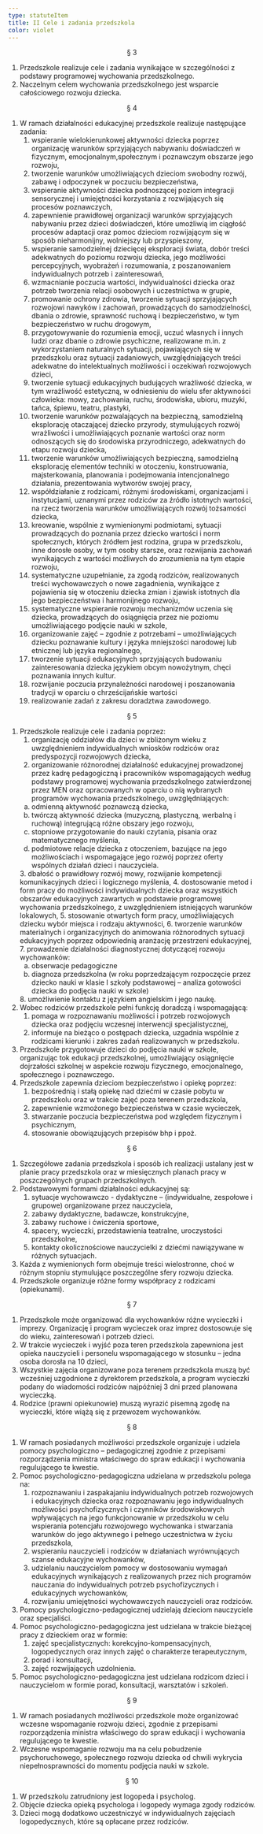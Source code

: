 ```yaml
---
type: statuteItem
title: II Cele i zadania przedszkola
color: violet
---
```


<span style="text-align: center; display: block;">§ 3</span>

1. Przedszkole realizuje cele i zadania wynikające w szczególności z podstawy programowej wychowania przedszkolnego.
2. Naczelnym celem wychowania przedszkolnego jest wsparcie całościowego rozwoju dziecka.

<span style="text-align: center; display: block;">§ 4</span>

1. W ramach działalności edukacyjnej przedszkole realizuje następujące zadania:
   1. wspieranie wielokierunkowej aktywności dziecka poprzez organizację warunków sprzyjających nabywaniu doświadczeń w fizycznym, emocjonalnym,społecznym i poznawczym obszarze jego rozwoju,
   2. tworzenie warunków umożliwiających dzieciom swobodny rozwój, zabawę i odpoczynek w poczuciu bezpieczeństwa,
   3. wspieranie aktywności dziecka podnoszącej poziom integracji sensorycznej i umiejętności korzystania z rozwijających się procesów poznawczych,
   4. zapewnienie prawidłowej organizacji warunków sprzyjających nabywaniu przez dzieci doświadczeń, które umożliwią im ciągłość procesów adaptacji oraz pomoc dzieciom rozwijającym się w sposób nieharmonijny, wolniejszy lub przyspieszony,
   5. wspieranie samodzielnej dziecięcej eksploracji świata, dobór treści adekwatnych do poziomu rozwoju dziecka, jego możliwości percepcyjnych, wyobrażeń i rozumowania, z poszanowaniem indywidualnych potrzeb i zainteresowań,
   6. wzmacnianie poczucia wartości, indywidualności dziecka oraz potrzeb tworzenia relacji osobowych i uczestnictwa w grupie,
   7. promowanie ochrony zdrowia, tworzenie sytuacji sprzyjających rozwojowi nawyków i zachowań, prowadzących do samodzielności, dbania o zdrowie, sprawność ruchową i bezpieczeństwo, w tym bezpieczeństwo w ruchu drogowym,
   8. przygotowywanie do rozumienia emocji, uczuć własnych i innych ludzi oraz dbanie o zdrowie psychiczne, realizowane m.in. z wykorzystaniem naturalnych sytuacji, pojawiających się w przedszkolu oraz sytuacji zadaniowych, uwzględniających treści adekwatne do intelektualnych możliwości i oczekiwań rozwojowych dzieci,
   9. tworzenie sytuacji edukacyjnych budujących wrażliwość dziecka, w tym wrażliwość estetyczną, w odniesieniu do wielu sfer aktywności człowieka: mowy, zachowania, ruchu, środowiska, ubioru, muzyki, tańca, śpiewu, teatru, plastyki,
   10. tworzenie warunków pozwalających na bezpieczną, samodzielną eksplorację otaczającej dziecko przyrody, stymulujących rozwój wrażliwości i umożliwiających poznanie wartości oraz norm odnoszących się do środowiska przyrodniczego, adekwatnych do etapu rozwoju dziecka,
   11. tworzenie warunków umożliwiających bezpieczną, samodzielną eksplorację elementów techniki w otoczeniu, konstruowania, majsterkowania, planowania i podejmowania intencjonalnego działania, prezentowania wytworów swojej pracy,
   12. współdziałanie z rodzicami, różnymi środowiskami, organizacjami i instytucjami, uznanymi przez rodziców za źródło istotnych wartości, na rzecz tworzenia warunków umożliwiających rozwój tożsamości dziecka,
   13. kreowanie, wspólnie z wymienionymi podmiotami, sytuacji prowadzących do poznania przez dziecko wartości i norm społecznych, których źródłem jest rodzina, grupa w przedszkolu, inne dorosłe osoby, w tym osoby starsze, oraz rozwijania zachowań wynikających z wartości możliwych do zrozumienia na tym etapie rozwoju,
   14. systematyczne uzupełnianie, za zgodą rodziców, realizowanych treści wychowawczych o nowe zagadnienia, wynikające z pojawienia się w otoczeniu dziecka zmian i zjawisk istotnych dla jego bezpieczeństwa i harmonijnego rozwoju,
   15. systematyczne wspieranie rozwoju mechanizmów uczenia się dziecka, prowadzących do osiągnięcia przez nie poziomu umożliwiającego podjęcie nauki w szkole,
   16. organizowanie zajęć – zgodnie z potrzebami – umożliwiających dziecku poznawanie kultury i języka mniejszości narodowej lub etnicznej lub języka regionalnego,
   17. tworzenie sytuacji edukacyjnych sprzyjających budowaniu zainteresowania dziecka językiem obcym nowożytnym, chęci poznawania innych kultur.
   18. rozwijanie poczucia przynależności narodowej i poszanowania tradycji w oparciu o chrześcijańskie wartości
   19. realizowanie zadań z zakresu doradztwa zawodowego.

<span style="text-align: center; display: block;">§ 5</span>

1. Przedszkole realizuje cele i zadania poprzez:
   1. organizację oddziałów dla dzieci w zbliżonym wieku z uwzględnieniem indywidualnych wniosków rodziców oraz predyspozycji rozwojowych dziecka,
   2. organizowanie różnorodnej działalność edukacyjnej prowadzonej przez kadrę pedagogiczną i pracowników wspomagających według podstawy programowej wychowania przedszkolnego zatwierdzonej przez MEN oraz opracowanych w oparciu o nią wybranych programów wychowania przedszkolnego, uwzględniających:
   <ol type="a">
   	<li>odmienną aktywność poznawczą dziecka,</li>
   	<li>twórczą aktywność dziecka (muzyczną, plastyczną, werbalną i ruchową) integrującą różne obszary jego rozwoju,</li>
   	<li>stopniowe przygotowanie do nauki czytania, pisania oraz matematycznego myślenia,</li>
   	<li>podmiotowe relacje dziecka z otoczeniem, bazujące na  jego możliwościach i wspomagające jego rozwój poprzez oferty wspólnych działań dzieci i nauczyciela.</li>
   </ol>
   3. dbałość o prawidłowy rozwój mowy, rozwijanie kompetencji komunikacyjnych dzieci i logicznego myślenia,
   4. dostosowanie metod i form pracy do możliwości indywidualnych dziecka oraz wszystkich obszarów edukacyjnych zawartych w podstawie programowej wychowania przedszkolnego, z uwzględnieniem istniejących warunków lokalowych,
   5. stosowanie otwartych form pracy, umożliwiających dziecku wybór miejsca i rodzaju aktywności,
   6. tworzenie warunków materialnych i organizacyjnych do animowania różnorodnych sytuacji edukacyjnych poprzez odpowiednią aranżację przestrzeni edukacyjnej,
   7. prowadzenie działalności diagnostycznej dotyczącej rozwoju wychowanków:
   <ol type="a">
   	<li>obserwacje pedagogiczne</li>
   	<li>diagnoza przedszkolna (w roku poprzedzającym rozpoczęcie przez dziecko nauki w klasie I szkoły podstawowej – analiza gotowości dziecka do podjęcia nauki w szkole)</li>
   </ol>
   8. umożliwienie kontaktu z językiem angielskim i jego naukę.
2. Wobec rodziców przedszkole pełni funkcję doradczą i wspomagającą:
   1. pomaga w rozpoznawaniu możliwości i potrzeb rozwojowych dziecka oraz podjęciu wczesnej interwencji specjalistycznej,
   2. informuje na bieżąco o postępach dziecka, uzgadnia wspólnie z rodzicami kierunki i zakres zadań realizowanych w przedszkolu.
3. Przedszkole przygotowuje dzieci do podjęcia nauki w szkole, organizując tok edukacji przedszkolnej, umożliwiający osiągnięcie dojrzałości szkolnej w aspekcie rozwoju fizycznego, emocjonalnego, społecznego i poznawczego.
4. Przedszkole zapewnia dzieciom bezpieczeństwo i opiekę poprzez:
   1. bezpośrednią i stałą opiekę nad dziećmi w czasie pobytu w przedszkolu oraz w trakcie zajęć poza terenem przedszkola,
   2. zapewnienie wzmożonego bezpieczeństwa w czasie wycieczek,
   3. stwarzanie poczucia bezpieczeństwa pod względem fizycznym i psychicznym,
   4. stosowanie obowiązujących przepisów bhp i ppoż.

<span style="text-align: center; display: block;">§ 6</span>

1. Szczegółowe zadania przedszkola i sposób ich realizacji ustalany jest w planie pracy przedszkola oraz w miesięcznych planach pracy w poszczególnych grupach przedszkolnych.
2. Podstawowymi formami działalności edukacyjnej są:
   1. sytuacje wychowawczo - dydaktyczne – (indywidualne, zespołowe i grupowe) organizowane przez nauczyciela,
   2. zabawy dydaktyczne, badawcze, konstrukcyjne,
   3. zabawy ruchowe i ćwiczenia sportowe,
   4. spacery, wycieczki, przedstawienia teatralne, uroczystości przedszkolne,
   5. kontakty okolicznościowe nauczycielki z dziećmi nawiązywane w różnych sytuacjach.
3. Każda z wymienionych form obejmuje treści wielostronne, choć w różnym stopniu stymulujące poszczególne sfery rozwoju dziecka.
4. Przedszkole organizuje różne formy współpracy z rodzicami (opiekunami).

<span style="text-align: center; display: block;">§ 7</span>

1. Przedszkole może organizować dla wychowanków różne wycieczki i imprezy. Organizację i program wycieczek oraz imprez dostosowuje się do wieku, zainteresowań i potrzeb dzieci.
2. W trakcie wycieczek i wyjść poza teren przedszkola zapewniona jest opieka nauczycieli i personelu wspomagającego w stosunku – jedna osoba dorosła na 10 dzieci,
3. Wszystkie zajęcia organizowane poza terenem przedszkola muszą być wcześniej uzgodnione z dyrektorem przedszkola, a program wycieczki podany do wiadomości rodziców najpóźniej 3 dni przed planowana wycieczką.
4. Rodzice (prawni opiekunowie) muszą wyrazić pisemną zgodę na wycieczki, które wiążą się z przewozem wychowanków.

<span style="text-align: center; display: block;">§ 8</span>

1. W ramach posiadanych możliwości przedszkole organizuje i udziela pomocy psychologiczno – pedagogicznej zgodnie z przepisami rozporządzenia ministra właściwego do spraw edukacji i wychowania regulującego te kwestie.
2. Pomoc psychologiczno-pedagogiczna udzielana w przedszkolu polega na:
   1. rozpoznawaniu i zaspakajaniu indywidualnych potrzeb rozwojowych i edukacyjnych dziecka oraz rozpoznawaniu jego indywidualnych możliwości psychofizycznych i czynników środowiskowych wpływających na jego funkcjonowanie w przedszkolu w celu wspierania potencjału rozwojowego wychowanka i stwarzania warunków do jego aktywnego i pełnego uczestnictwa w życiu przedszkola,
   2. wspieraniu nauczycieli i rodziców w działaniach wyrównujących szanse edukacyjne wychowanków,
   3. udzielaniu nauczycielom pomocy w dostosowaniu wymagań edukacyjnych wynikających z realizowanych przez nich programów nauczania do indywidualnych potrzeb psychofizycznych i edukacyjnych wychowanków,
   4. rozwijaniu umiejętności wychowawczych nauczycieli oraz rodziców.
3. Pomocy psychologiczno-pedagogicznej udzielają dzieciom nauczyciele oraz specjaliści.
4. Pomoc psychologiczno-pedagogiczna jest udzielana w trakcie bieżącej pracy z dzieckiem oraz w formie:
   1. zajęć specjalistycznych: korekcyjno-kompensacyjnych, logopedycznych oraz innych zajęć o charakterze terapeutycznym,
   2. porad i konsultacji,
   3. zajęć rozwijających uzdolnienia.
5. Pomoc psychologiczno-pedagogiczna jest udzielana rodzicom dzieci i nauczycielom w formie porad, konsultacji, warsztatów i szkoleń.

<span style="text-align: center; display: block;">§ 9</span>

1. W ramach posiadanych możliwości przedszkole może organizować wczesne wspomaganie rozwoju dzieci, zgodnie z przepisami rozporządzenia ministra właściwego do spraw edukacji i wychowania regulującego te kwestie.
2. Wczesne wspomaganie rozwoju ma na celu pobudzenie psychoruchowego, społecznego rozwoju dziecka od chwili wykrycia niepełnosprawności do momentu podjęcia nauki w szkole.

<span style="text-align: center; display: block;">§ 10</span>

1. W przedszkolu zatrudniony jest logopeda i psycholog.
2. Objęcie dziecka opieką psychologa i logopedy wymaga zgody rodziców.
3. Dzieci mogą dodatkowo uczestniczyć w indywidualnych zajęciach logopedycznych, które są opłacane przez rodziców.
